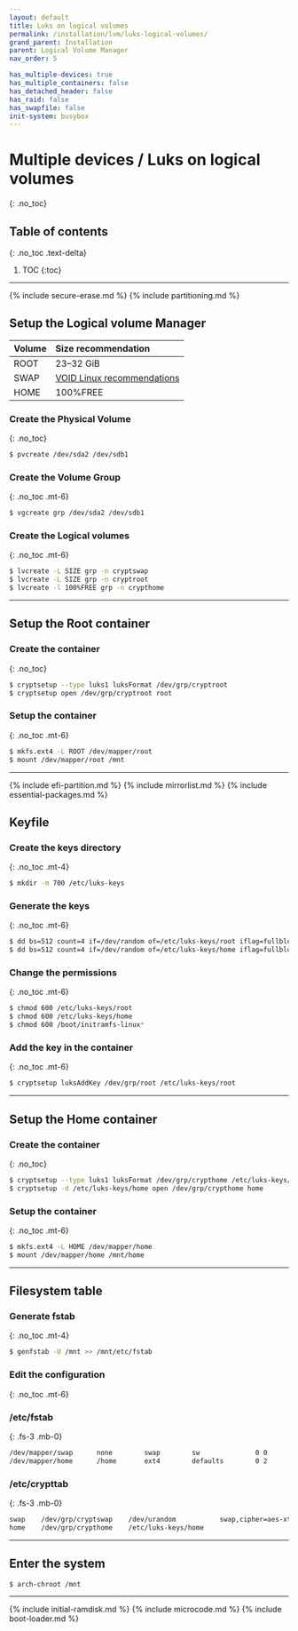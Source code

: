 ```yaml
---
layout: default
title: Luks on logical volumes
permalink: /installation/lvm/luks-logical-volumes/
grand_parent: Installation
parent: Logical Volume Manager
nav_order: 5

has_multiple-devices: true
has_multiple_containers: false
has_detached_header: false
has_raid: false
has_swapfile: false
init-system: busybox
---
```


# Multiple devices / Luks on logical volumes
{: .no_toc}

## Table of contents
{: .no_toc .text-delta}

1. TOC
{:toc}

---

{% include secure-erase.md %}
{% include partitioning.md %}

## Setup the Logical volume Manager

| Volume | Size recommendation                                                                                               |
| :----- | :---------------------------------------------------------------------------------------------------------------- |
| ROOT   | 23–32 GiB                                                                                                         |
| SWAP   | [VOID Linux recommendations](https://docs.voidlinux.org/installation/live-images/partitions.html#swap-partitions) |
| HOME   | 100%FREE                                                                                                          |

### Create the Physical Volume
{: .no_toc}

```bash
$ pvcreate /dev/sda2 /dev/sdb1
```

### Create the Volume Group
{: .no_toc .mt-6}

```bash
$ vgcreate grp /dev/sda2 /dev/sdb1
```

### Create the Logical volumes
{: .no_toc .mt-6}

```bash
$ lvcreate -L SIZE grp -n cryptswap
$ lvcreate -L SIZE grp -n cryptroot
$ lvcreate -l 100%FREE grp -n crypthome
```

---

## Setup the Root container

### Create the container
{: .no_toc}

```bash
$ cryptsetup --type luks1 luksFormat /dev/grp/cryptroot
$ cryptsetup open /dev/grp/cryptroot root
```

### Setup the container
{: .no_toc .mt-6}

```bash
$ mkfs.ext4 -L ROOT /dev/mapper/root
$ mount /dev/mapper/root /mnt
```

---

{% include efi-partition.md %}
{% include mirrorlist.md %}
{% include essential-packages.md %}

## Keyfile

### Create the keys directory
{: .no_toc .mt-4}

```bash
$ mkdir -m 700 /etc/luks-keys
```

### Generate the keys
{: .no_toc .mt-6}

```bash
$ dd bs=512 count=4 if=/dev/random of=/etc/luks-keys/root iflag=fullblock
$ dd bs=512 count=4 if=/dev/random of=/etc/luks-keys/home iflag=fullblock
```

### Change the permissions
{: .no_toc .mt-6}

```bash
$ chmod 600 /etc/luks-keys/root
$ chmod 600 /etc/luks-keys/home
$ chmod 600 /boot/initramfs-linux*
```

### Add the key in the container
{: .no_toc .mt-6}

```bash
$ cryptsetup luksAddKey /dev/grp/root /etc/luks-keys/root
```

---

## Setup the Home container

### Create the container
{: .no_toc}

```bash
$ cryptsetup --type luks1 luksFormat /dev/grp/crypthome /etc/luks-keys/home
$ cryptsetup -d /etc/luks-keys/home open /dev/grp/crypthome home
```

### Setup the container
{: .no_toc .mt-6}

```bash
$ mkfs.ext4 -L HOME /dev/mapper/home
$ mount /dev/mapper/home /mnt/home
```

---

## Filesystem table

### Generate fstab
{: .no_toc .mt-4}

```bash
$ genfstab -U /mnt >> /mnt/etc/fstab
```

### Edit the configuration
{: .no_toc .mt-6}

### /etc/fstab
{: .fs-3 .mb-0}

```bash
/dev/mapper/swap      none        swap        sw              0 0
/dev/mapper/home      /home       ext4        defaults        0 2
```

### /etc/crypttab
{: .fs-3 .mb-0}

```bash
swap    /dev/grp/cryptswap    /dev/urandom	         swap,cipher=aes-xts-plain64,size=256
home    /dev/grp/crypthome    /etc/luks-keys/home
```

---

## Enter the system

```bash
$ arch-chroot /mnt
```

---

{% include initial-ramdisk.md %}
{% include microcode.md %}
{% include boot-loader.md %}
